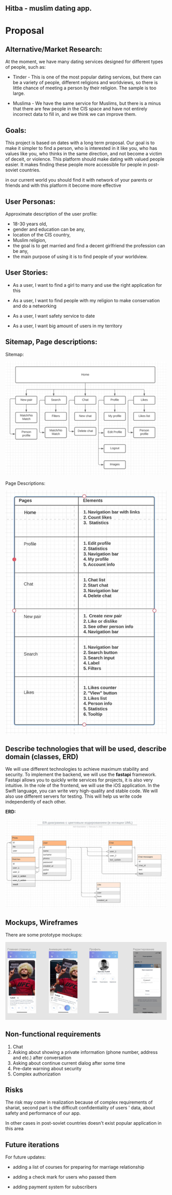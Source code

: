 ## Hitba -  muslim dating app.

# Proposal


## Alternative/Market Research:

At the moment, we have many dating services designed for different types of people, such as:

 - Tinder - This is one of the most popular dating services, but there
   can be a variety of people, different religions and worldviews, so
   there is little chance of meeting a person by their religion. The
   sample is too large.
   
  - Muslima - We have the same service for Muslims, but there is a minus
that there are few people in the CIS space and have not entirely
incorrect data to fill in, and we think we can improve them.

## Goals:

This project is based on dates with a long term proposal. Our goal is to make it simpler to find a person, who is interested in it like you, who has values like you, who thinks in the same direction, and not become a victim of deceit, or violence. This platform should make dating with valued people easier. It makes finding these people more accessible for people in post-soviet countries.

in our current world you should find it with network of your parents or friends and with this platform it become more effective

## User Personas:

Approximate description of the user profile: 

 - 18-30 years old,  
 - gender and education can be any,  
 - location of the CIS country,  
 - Muslim religion,  
 - the goal is to get married and find a
   decent girlfriend the profession can be any,  
 - the main purpose of
   using it is to find people of your worldview.

## User Stories:

 - As a user, I want to find a girl to marry and use the right
   application for this
   
 -  As a user, I want to find people with my religion to make
   conservation and do a networking
   
 - As a user, I want safety service to date
   
  - As a user, I want big amount of users in my territory

## Sitemap, Page descriptions:

  

Sitemap:

  ![Sitemap](/photos/sitemap.jpeg)



Page Descriptions:

![Pages](/photos/pages.jpeg)

  

  

## Describe technologies that will be used, describe domain (classes, ERD)

We will use different technologies to achieve maximum stability and security. To implement the backend, we will use the **fastapi** framework. Fastapi allows you to quickly write services for projects, it is also very intuitive. In the role of the frontend, we will use the iOS application. In the Swift language, you can write very high-quality and stable code. We will also use different servers for testing. This will help us write code independently of each other.

**ERD:**

![ERD](/photos/erd.jpeg)



## Mockups, Wireframes

  There are some prototype mockups: 
  
  ![mockups](/photos/mockup.jpeg)


## Non-functional requirements

 1. Chat
 2. Asking about showing a private information (phone number, address and    etc.) after conversation
 3. Asking about continue current dialog after some time
 4. Pre-date warning about security
 5. Complex authorization

## Risks

The risk may come in realization because of complex requirements of shariat, second part is the difficult confidentiality of users ' data, about safety and performance of our app.

In other cases in post-soviet countries doesn't exist popular application in this area

## Future iterations

For future updates:

 - adding a list of courses for preparing for marriage relationship
   
 - adding a check mark for users who passed them
   
 - adding payment system for subscribers
